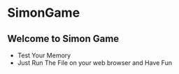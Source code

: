 # SimonGame
## Welcome to Simon Game
- Test Your Memory
- Just Run The File on your web browser and Have Fun
